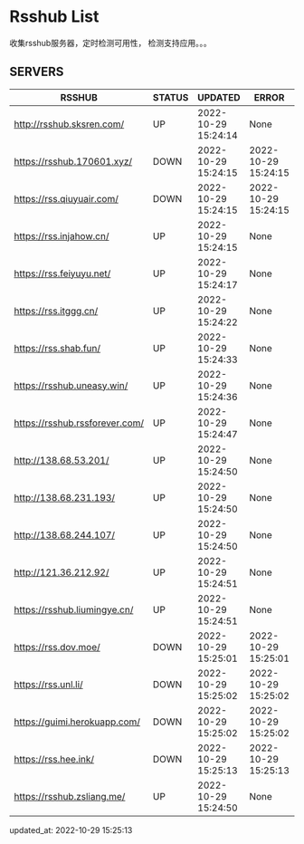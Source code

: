# Rsshub List

收集rsshub服务器，定时检测可用性， 检测支持应用。。。


## SERVERS

|  RSSHUB   | STATUS  | UPDATED  | ERROR  | TWITTER |  
|  ----  | ----  | ----  | ----  | ---- |  
| http://rsshub.sksren.com/ | UP | 2022-10-29 15:24:14 | None |OK|  
| https://rsshub.170601.xyz/ | DOWN | 2022-10-29 15:24:15 | 2022-10-29 15:24:15 |  
| https://rss.qiuyuair.com/ | DOWN | 2022-10-29 15:24:15 | 2022-10-29 15:24:15 |  
| https://rss.injahow.cn/ | UP | 2022-10-29 15:24:15 | None ||  
| https://rss.feiyuyu.net/ | UP | 2022-10-29 15:24:17 | None ||  
| https://rss.itggg.cn/ | UP | 2022-10-29 15:24:22 | None ||  
| https://rss.shab.fun/ | UP | 2022-10-29 15:24:33 | None |OK|  
| https://rsshub.uneasy.win/ | UP | 2022-10-29 15:24:36 | None ||  
| https://rsshub.rssforever.com/ | UP | 2022-10-29 15:24:47 | None |OK|  
| http://138.68.53.201/ | UP | 2022-10-29 15:24:50 | None ||  
| http://138.68.231.193/ | UP | 2022-10-29 15:24:50 | None ||  
| http://138.68.244.107/ | UP | 2022-10-29 15:24:50 | None ||  
| http://121.36.212.92/ | UP | 2022-10-29 15:24:51 | None ||  
| https://rsshub.liumingye.cn/ | UP | 2022-10-29 15:24:51 | None |OK|  
| https://rss.dov.moe/ | DOWN | 2022-10-29 15:25:01 | 2022-10-29 15:25:01 |  
| https://rss.unl.li/ | DOWN | 2022-10-29 15:25:02 | 2022-10-29 15:25:02 |  
| https://guimi.herokuapp.com/ | DOWN | 2022-10-29 15:25:02 | 2022-10-29 15:25:02 |  
| https://rss.hee.ink/ | DOWN | 2022-10-29 15:25:13 | 2022-10-29 15:25:13 |  
| https://rsshub.zsliang.me/ | UP | 2022-10-29 15:24:50 | None |OK|  
  

updated_at: 2022-10-29 15:25:13  
